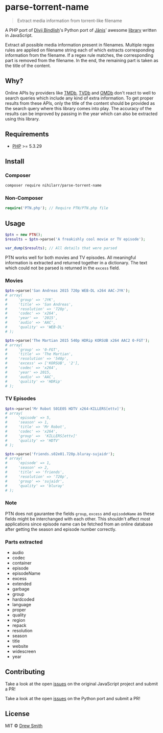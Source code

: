 
# parse-torrent-name

> Extract media information from torrent-like filename

A PHP port of [Divij Bindlish](https://github.com/divijbindlish)'s Python port of [Jānis](https://github.com/jzjzjzj)' awesome [library](https://github.com/jzjzjzj/parse-torrent-name) written in JavaScript.

Extract all possible media information present in filenames. Multiple regex rules are applied on filename string each of which extracts corresponding information from the filename. If a regex rule matches, the corresponding part is removed from the filename. In the end, the remaining part is taken as the title of the content.

## Why?

Online APIs by providers like [TMDb](https://www.themoviedb.org/documentation/api), [TVDb](http://thetvdb.com/wiki/index.php?title=Programmers_API) and [OMDb](http://www.omdbapi.com/) don't react to well to search queries which include any kind of extra information. To get proper results from these APIs, only the title of the content should be provided as the search query where this library comes into play. The accuracy of the results can be improved by passing in the year which can also be extracted using this library.

## Requirements

* [PHP](https://secure.php.net/manual/en/install.php) >= 5.3.29

## Install

### Composer
```bash
composer require nihilarr/parse-torrent-name
```
### Non-Composer
```php
require('PTN.php'); // Require PTN/PTN.php file
```

## Usage

```php
$ptn = new PTN();
$results = $ptn->parse('A freakishly cool movie or TV episode');

var_dump($results); // All details that were parsed
```

PTN works well for both movies and TV episodes. All meaningful information is extracted and returned together in a dictionary. The text which could not be parsed is returned in the `excess` field.

### Movies

```php
$ptn->parse('San Andreas 2015 720p WEB-DL x264 AAC-JYK');
# array(
#     'group' => 'JYK',
#     'title' => 'San Andreas',
#     'resolution' => '720p',
#     'codec' => 'x264',
#     'year' =>  '2015',
#     'audio' => 'AAC',
#     'quality' => 'WEB-DL'
# );

$ptn->parse('The Martian 2015 540p HDRip KORSUB x264 AAC2 0-FGT');
# array(
#     'group' => '0-FGT',
#     'title' => 'The Martian',
#     'resolution' => '540p',
#     'excess' => ['KORSUB', '2'],
#     'codec' => 'x264',
#     'year' => 2015,
#     'audio' => 'AAC',
#     'quality' => 'HDRip'
# );
```

### TV Episodes

```php
$ptn->parse('Mr Robot S01E05 HDTV x264-KILLERS[ettv]');
# array(
#     'episode' => 5,
#     'season' => 1,
#     'title' => 'Mr Robot',
#     'codec' => 'x264',
#     'group' =>  'KILLERS[ettv]'
#     'quality' => 'HDTV'
# );

$ptn->parse('friends.s02e01.720p.bluray-sujaidr');
# array(
#     'episode' => 1,
#     'season' => 2,
#     'title' => 'friends',
#     'resolution' => '720p',
#     'group' => 'sujaidr',
#     'quality' => 'bluray'    
# );
```

### Note

PTN does not gaurantee the fields `group`, `excess` and `episodeName` as these fields might be interchanged with each other. This shouldn't affect most applications since episode name can be fetched from an online database after getting the season and episode number correctly.

### Parts extracted

* audio
* codec
* container
* episode
* episodeName
* excess
* extended
* garbage
* group
* hardcoded
* language
* proper
* quality
* region
* repack
* resolution
* season
* title
* website
* widescreen
* year

## Contributing

Take a look at the open [issues](https://github.com/jzjzjzj/parse-torrent-name/issues) on the original JavaScript project and submit a PR!

Take a look at the open [issues](https://github.com/divijbindlish/parse-torrent-name/issues) on the Python port and submit a PR!

## License

MIT © [Drew Smith](https://www.nihilarr.com)
